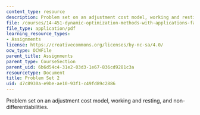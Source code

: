 ```yaml
---
content_type: resource
description: Problem set on an adjustment cost model, working and resting, and non-differentiabilities.
file: /courses/14-451-dynamic-optimization-methods-with-applications-fall-2009/47c8930ae9beae1093f1c49fd89c2886_MIT14_451F09_pset2.pdf
file_type: application/pdf
learning_resource_types:
- Assignments
license: https://creativecommons.org/licenses/by-nc-sa/4.0/
ocw_type: OCWFile
parent_title: Assignments
parent_type: CourseSection
parent_uid: 6b6d54c4-31e2-03d3-1e67-836cd9281c3a
resourcetype: Document
title: Problem Set 2
uid: 47c8930a-e9be-ae10-93f1-c49fd89c2886
---
```

Problem set on an adjustment cost model, working and resting, and non-differentiabilities.